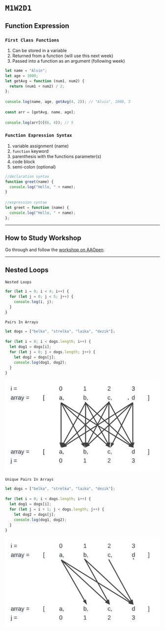 # `M1W2D1`

## Function Expression

### `First Class Functions`

1. Can be stored in a variable
2. Returned from a function (will use this next week)
3. Passed into a function as an argument (following week)

```js
let name = "Alvin";
let age = 1000;
let getAvg = function (num1, num2) {
  return (num1 + num2) / 2;
};

console.log(name, age, getAvg(4, 2)); // "Alvin", 1000, 3

const arr = [getAvg, name, age];

console.log(arr[0](6, 4)); // 5
```

### `Function Expression Syntax`

1. variable assignment (name)
2. `function` keyword
3. parenthesis with the functions parameter(s)
4. code block
5. semi-colon (optional)

```js
//declaration syntax
function greet(name) {
  console.log("Hello, " + name);
}

//expression syntax
let greet = function (name) {
  console.log("Hello, " + name);
};
```

---

## How to Study Workshop
Go through and follow the [workshop on AAOpen](https://open.appacademy.io/learn/js-py---pt-apr-2022-online/week-2---intermediate-functions/how-to-study-workshop).

---

## Nested Loops

`Nested Loops`
```js
for (let i = 0; i < 4; i++) {
  for (let j = 0; j < 5; j++) {
    console.log(i, j);
  }
}
```

`Pairs In Arrays`
```js
let dogs = ["belka", "strelka", "laika", "dezik"];

for (let i = 0; i < dogs.length; i++) {
  let dog1 = dogs[i];
  for (let j = 0; j < dogs.length; j++) {
    let dog2 = dogs[j];
    console.log(dog1, dog2);
  }
}
```

![Pairs In Arrays]

`Unique Pairs In Arrays`
```js
let dogs = ["belka", "strelka", "laika", "dezik"];

for (let i = 0; i < dogs.length; i++) {
  let dog1 = dogs[i];
  for (let j = i + 1; j < dogs.length; j++) {
    let dog2 = dogs[j];
    console.log(dog1, dog2);
  }
}
```

![Unique Pairs In Arrays]

[unique pairs in arrays]: ./unique_pairs_in_arrays.png
[pairs in arrays]: ./pairs_in_arrays.png
